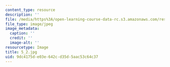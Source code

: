 ```yaml
---
content_type: resource
description: ''
file: /media/https%3A/open-learning-course-data-rc.s3.amazonaws.com/res-18-006-calculus-revisited-single-variable-calculus-fall-2010/9dc4175de03e642cd35d5aac53c64c37_5_2.jpg
file_type: image/jpeg
image_metadata:
  caption: ''
  credit: ''
  image-alt: ''
resourcetype: Image
title: 5_2.jpg
uid: 9dc4175d-e03e-642c-d35d-5aac53c64c37
---
```

